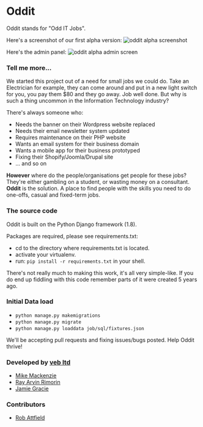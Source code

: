 # Oddit

Oddit stands for "Odd IT Jobs".

Here's a screenshot of our first alpha version:
![oddit alpha screenshot](http://i.imgur.com/LPqr8.png)

Here's the admin panel:
![oddit alpha admin screen](http://i.imgur.com/UZgs3hO.png)

### Tell me more...
We started this project out of a need for small jobs we could do.  Take an Electrician for example, they can come around and put in a new light switch for you, you pay them $80 and they go away. Job well done. But why is such a thing uncommon in the Information Technology industry?

There's always someone who:

 - Needs the banner on their Wordpress website replaced
 - Needs their email newsletter system updated
 - Requires maintenance on their PHP website
 - Wants an email system for their business domain
 - Wants a mobile app for their business prototyped
 - Fixing their Shopify/Joomla/Drupal site
 - ... and so on

**However** where do the people/organisations get people for these jobs? They're either gambling on a student, or wasting money on a consultant. **Oddit** is the solution. A place to find people with the skills you need to do one-offs, casual and fixed-term jobs.

### The source code

Oddit is built on the Python Django framework (1.8).

Packages are required, please see requirements.txt:

 - cd to the directory where requirements.txt is located.
 - activate your virtualenv.
 - run: `pip install -r requirements.txt` in your shell.


There's not really much to making this work, it's all very simple-like. If you do end up fiddling with this code
remember parts of it were created 5 years ago.

### Initial Data load

 - `python manage.py makemigrations`
 - `python manage.py migrate`
 - `python manage.py loaddata job/sql/fixtures.json`

We'll be accepting pull requests and fixing issues/bugs posted. Help Oddit thrive!

### Developed by [veb ltd](http://veb.nz)
- [Mike Mackenzie](https://github.com/veb)
- [Ray Arvin Rimorin](https://github.com/avwave)
- [Jamie Gracie](https://github.com/Kingy)

### Contributors
- [Rob Attfield](https://github.com/rattfieldnz)

